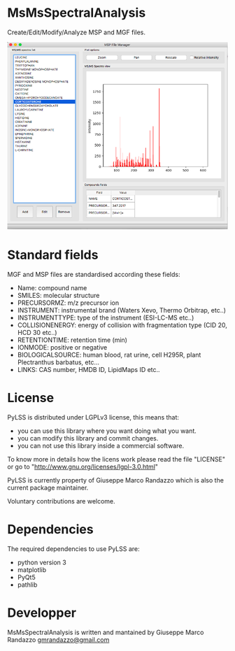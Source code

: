 # MsMsSpectralAnalysis

Create/Edit/Modify/Analyze MSP and MGF files.


![ScreenShot](https://github.com/gmrandazzo/MsMsSpectralAnalysis/blob/master/mspfm.png)


Standard fields
===============
MGF and MSP files are standardised according these fields:

- Name: compound name
- SMILES: molecular structure
- PRECURSORMZ: m/z precursor ion
- INSTRUMENT: instrumental brand (Waters Xevo, Thermo Orbitrap, etc..)
- INSTRUMENTTYPE: type of the instrument (ESI-LC-MS etc..)
- COLLISIONENERGY: energy of collision with fragmentation type (CID 20, HCD 30 etc..)
- RETENTIONTIME: retention time (min)
- IONMODE: positive or negative
- BIOLOGICALSOURCE: human blood, rat urine, cell H295R, plant Plectranthus barbatus, etc...
- LINKS: CAS number, HMDB ID, LipidMaps ID etc..


License
============

PyLSS is distributed under LGPLv3 license, this means that:

- you can use this library where you want doing what you want.
- you can modify this library and commit changes.
- you can not use this library inside a commercial software.

To know more in details how the licens work please read the file "LICENSE" or
go to "http://www.gnu.org/licenses/lgpl-3.0.html"

PyLSS is currently property of Giuseppe Marco Randazzo which is also the
current package maintainer.

Voluntary contributions are welcome.



Dependencies
============

The required dependencies to use PyLSS are:

- python version 3
- matplotlib
- PyQt5
- pathlib



Developper
=========

MsMsSpectralAnalysis is written and mantained by Giuseppe Marco Randazzo <gmrandazzo@gmail.com>

